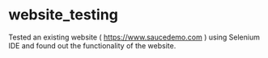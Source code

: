 # website_testing
Tested an existing website ( https://www.saucedemo.com ) using Selenium IDE and found out the functionality of the website.
